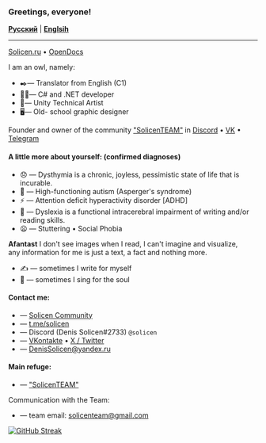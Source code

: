 ### Greetings, everyone! 
[**Русский**](/README.md) | [**Englsih**](./en/README.md)

---
[Solicen.ru](https://solicen.ru) • [OpenDocs](https://solicenteam.github.io/OpenDocs/)

I am an owl, namely:
* ✒️— Translator from English (C1)
* 🧑‍💻— C# and .NET developer
* 🧑‍— Unity Technical Artist
* 🖥️— Old- school graphic designer

Founder and owner of the community ["SolicenTEAM"](https://github.com/SolicenTEAM ) in [Discord](https://discord.gg/ZJ3SQpV ) • [VK](https://vk.com/solicent ) • [Telegram](https://t.me/dsolicen)

#### A little more about yourself: (confirmed diagnoses)<br>
* 😞 — Dysthymia is a chronic, joyless, pessimistic state of life that is incurable. 
* 🧩 — High-functioning autism (Asperger's syndrome)
* ⚡ — Attention deficit hyperactivity disorder [ADHD]
* 📖 — Dyslexia is a functional intracerebral impairment of writing and/or reading skills.
* 😦 — Stuttering • Social Phobia

**Afantast** I don't see images when I read, I can't imagine and visualize,<br>
any information for me is just a text, a fact and nothing more.

* ✍️ — sometimes I write for myself
* 🎤 — sometimes I sing for the soul

#### Contact me:
* — [Solicen Community](https://discord.gg/3wjcQzy7zz)
* — [t.me/solicen ](https://t.me/solicen )
* — Discord (Denis Solicen#2733) `@solicen`
* — [VKontakte](https://vk.com/solicen) • [X / Twitter](https://twitter.com/DenisSolicen)
* — DenisSolicen@yandex.ru

#### Main refuge:
* — ["SolicenTEAM"](https://discord.gg/ZJ3SQpV )

Communication with the Team:
* — team email: solicenteam@gmail.com

[![GitHub Streak](https://streak-stats.demolab.com?user=DenisSolicen&theme=transparent&hide_border=true&locale=ru&date_format=M%20j%5B%2C%20Y%5D)](https://git.io/streak-stats)
